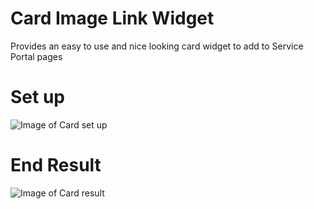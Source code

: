 # Card Image Link Widget

Provides an easy to use and nice looking card widget to add to Service Portal pages

# Set up 
![Image of Card set up](/doc/card_setup.png)

# End Result
![Image of Card result](/doc/card_result.png)



